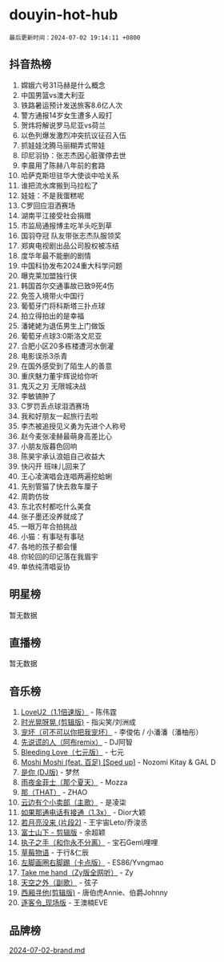 # douyin-hot-hub

`最后更新时间：2024-07-02 19:14:11 +0800`

## 抖音热榜

1. 嫦娥六号31马赫是什么概念
1. 中国男篮vs澳大利亚
1. 铁路暑运预计发送旅客8.6亿人次
1. 警方通报14岁女生遭多人殴打
1. 贺炜将解说罗马尼亚vs荷兰
1. 以色列爆发激烈冲突抗议征召入伍
1. 抓娃娃沈腾马丽糊弄式带娃
1. 印尼羽协：张志杰因心脏骤停去世
1. 李晨用了陈赫八年前的套路
1. 哈萨克斯坦驻华大使谈中哈关系
1. 谁把流水席搬到马拉松了
1. 娃娃：不是我蛋糕呢
1. C罗回应泪洒赛场
1. 湖南平江接受社会捐赠
1. 市监局通报博主吃羊头吃到草
1. 国羽夺冠 队友带张志杰队服领奖
1. 郑爽电视剧出品公司股权被冻结
1. 度华年最不能删的剧情
1. 中国科协发布2024重大科学问题
1. 曝克莱加盟独行侠
1. 韩国首尔交通事故已致9死4伤
1. 免签入境带火中国行
1. 葡萄牙门将科斯塔三扑点球
1. 拍立得拍出的是幸福
1. 潘姥姥为退伍男生上门做饭
1. 葡萄牙点球3:0斯洛文尼亚
1. 合肥小区20多栋楼遭河水倒灌
1. 电影误杀3杀青
1. 在国外感受到了陌生人的善意
1. 重庆魅力董宇辉说给你听
1. 鬼灭之刃 无限城决战
1. 李敏镐肿了
1. C罗罚丢点球泪洒赛场
1. 我和好朋友一起旅行去啦
1. 李杰被追授见义勇为先进个人称号
1. 赵今麦张凌赫最萌身高差比心
1. 小朋友版暮色回响
1. 陈昊宇承认浪姐自己收益大
1. 快闪开 班味儿回来了
1. 王心凌演唱会连唱两遍挖蛤蜊
1. 先别管猫了快去救车厘子
1. 周韵仿妆
1. 东北农村都吃什么美食
1. 张子墨还没养就成了
1. 一眼万年合拍挑战
1. 小猫：有事哒有事哒
1. 各地的孩子都会懂
1. 你轮回的印记落在我眉宇
1. 单依纯清唱妥协

## 明星榜

暂无数据

## 直播榜

暂无数据

## 音乐榜

1. [LoveU2（1.1倍速版）](https://sf5-hl-cdn-tos.douyinstatic.com/obj/tos-cn-ve-2774/oQMeDffLaEmgMwgCOEMAFCI6INzoFPgWdD0rsa) - 陈伟霆
1. [时光晃呀晃 (剪辑版)](https://sf3-cdn-tos.douyinstatic.com/obj/tos-cn-ve-2774/o8ACeQem3gwI1x3GIYGAfKG0LJebKFRJDwRwyW) - 指尖笑/刘洲成
1. [宠坏（可不可以你把我宠坏）](https://sf5-hl-cdn-tos.douyinstatic.com/obj/tos-cn-ve-2774/ocWI8ft2gd0rAfXKzvKGeMQM6fVLTLfA8UJzwl) - 李俊佑 / 小潘潘（潘柚彤）
1. [先说谎的人（阿布remix）](https://sf5-hl-cdn-tos.douyinstatic.com/obj/tos-cn-ve-2774/owQtOFmAzBgxBKDOYfeCTQTgE9cDORrOQqmCZy) - DJ阿智
1. [Bleeding Love（七元版）](https://sf3-cdn-tos.douyinstatic.com/obj/tos-cn-ve-2774/oEgC9eZFHQ1MfSRnrfkzFp8AayDWqAQMABBgUs) - 七元
1. [Moshi Moshi (feat. 百足) [Sped up]](https://sf3-cdn-tos.douyinstatic.com/obj/tos-cn-ve-2774/ocCPFQcXJLeroaIdQLIGAoeeYM3OAUYGDguHXz) - Nozomi Kitay & GAL D
1. [是你 (DJ版)](https://sf5-hl-cdn-tos.douyinstatic.com/obj/tos-cn-ve-2774/1ec766e572b34c42853ce6315d426850) - 梦然
1. [雨夜金菲士（那个夏天）](https://sf5-hl-cdn-tos.douyinstatic.com/obj/tos-cn-ve-2774/osPmPLDWQBBE2Z6bftCgYwkFaF4pEYEneXaZQs) - Mozza
1. [那（THAT）](https://sf3-cdn-tos.douyinstatic.com/obj/tos-cn-ve-2774/oIIWGeBZCnlGx9tl0gFlCfwlQbj7QWAD8HYAGg) - ZHAO
1. [云边有个小卖部（主歌）](https://sf5-hl-cdn-tos.douyinstatic.com/obj/tos-cn-ve-2774/okvgzOZylLA4WYUHkAhpy5DrCiqAmBjiMIkJp) - 是凌柒
1. [如果那通电话有接通（1.3x）](https://sf5-hl-cdn-tos.douyinstatic.com/obj/tos-cn-ve-2774/ocJeJKhUhAJG8EYZiEFfGFAPkD3beMQ5mwDv1e) - Dior大颖
1. [若月亮没来 (片段2)](https://sf3-cdn-tos.douyinstatic.com/obj/tos-cn-ve-2774/ocQavLLjkCOeDxGyYeIMGgNAIwJ0QXE1Ve3Fzv) - 王宇宙Leto/乔浚丞
1. [富士山下 - 剪辑版](https://sf3-cdn-tos.douyinstatic.com/obj/tos-cn-ve-2774/o4QGmeUZhQXvtC5BDkogeQni8WbdCBUJEYI12v) - 余超颖
1. [执子之手（和你永不分离）](https://sf5-hl-cdn-tos.douyinstatic.com/obj/tos-cn-ve-2774/oU4mUWISThYfqtA61VOl8PAQGeK2LGGQfFCZfY) - 宝石Gem\哩哩
1. [草莓物语](https://sf3-cdn-tos.douyinstatic.com/obj/tos-cn-ve-2774/okynhJ7jEAIIZBfsLgYMEI8QC3WbQNN66RKzhT) - 于行&仁辰
1. [左脚画圈右脚踢（卡点版）](https://sf3-cdn-tos.douyinstatic.com/obj/tos-cn-ve-2774/oAoAIr8BJv8B7W4CEBMsaSfDWrAiF4izwIDMJg) - ES86/Yvngmao
1. [Take me hand（Zy版全网听）](https://sf3-cdn-tos.douyinstatic.com/obj/tos-cn-ve-2774/owyUoUuVpA1I7BiszAYMSqbGseWQw8P7Ea2BiR) - Zy
1. [天空之外（副歌）](https://sf3-cdn-tos.douyinstatic.com/obj/tos-cn-ve-2774/oAYn0BTp8jS8iSyZSHMUWAikyvAWI1c7aiJTr) - 弦子
1. [西厢寻他(剪辑版)](https://sf3-cdn-tos.douyinstatic.com/obj/tos-cn-ve-2774/oUsAVfAQKlRNxEv5qxvIB8o5qmIWUcXbzJKJhw) - 唐伯虎Annie、伯爵Johnny
1. [逐客令_现场版](https://sf3-cdn-tos.douyinstatic.com/obj/tos-cn-ve-2774/okjvqFftEMAIgLPvI8f4MT5CZVyxmDQdBOwjBv) - 王澳楠EVE

## 品牌榜

[2024-07-02-brand.md](2024-07-02-brand.md)
